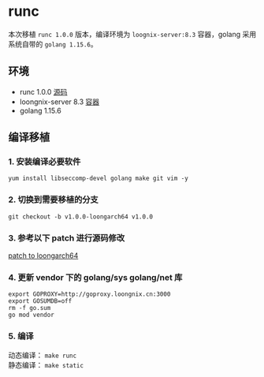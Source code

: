 # runc

本次移植 `runc 1.0.0` 版本，编译环境为 `loognix-server:8.3` 容器，golang 采用系统自带的 `golang 1.15.6`。

## 环境
- runc 1.0.0 [源码](https://github.com/opencontainers/runc)
- loongnix-server 8.3 [容器](https://cr.loongnix.cn/repository/loongson/loongnix-server)
- golang 1.15.6

## 编译移植

### 1. 安装编译必要软件
```
yum install libseccomp-devel golang make git vim -y
```

### 2. 切换到需要移植的分支
`git checkout -b v1.0.0-loongarch64 v1.0.0`

### 3. 参考以下 patch 进行源码修改
[patch to loongarch64](https://github.com/Loongson-Cloud-Community/runc/commit/f3e4c85f7906564c9356ab0400b46f3b9616a7e4)

### 4. 更新 vendor 下的 golang/sys golang/net 库
```
export GOPROXY=http://goproxy.loongnix.cn:3000
export GOSUMDB=off
rm -f go.sum
go mod vendor
```

### 5. 编译
动态编译：  `make runc`       
静态编译：  `make static`
